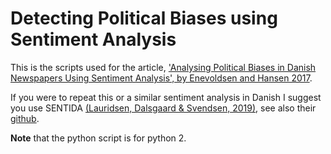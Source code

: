 # Detecting Political Biases using Sentiment Analysis

This is the scripts used for the article, ['Analysing Political Biases in Danish Newspapers Using Sentiment Analysis', by Enevoldsen and Hansen 2017](https://tidsskrift.dk/lwo/article/view/96014).

If you were to repeat this or a similar sentiment analysis in Danish I suggest you use SENTIDA [(Lauridsen, Dalsgaard &  Svendsen, 2019)](https://tidsskrift.dk/lwo/article/view/115711), see also their [github](https://github.com/Guscode/Sentida).

**Note** that the python script is for python 2.
